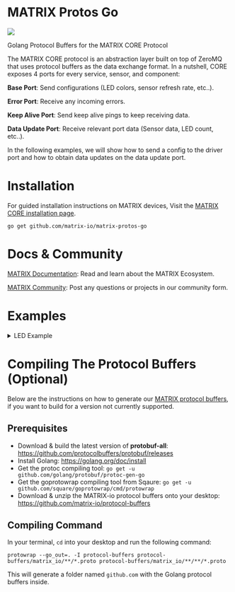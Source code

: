 # MATRIX Protos Go
![](https://i.imgur.com/gZkI9Ap.png)

Golang Protocol Buffers for the MATRIX CORE Protocol

The MATRIX CORE protocol is an abstraction layer built on top of ZeroMQ that uses protocol buffers as the data exchange format. In a nutshell, CORE exposes 4 ports for every service, sensor, and component: 

**Base Port**: Send configurations (LED colors, sensor refresh rate, etc..).

**Error Port**: Receive any incoming errors.

**Keep Alive Port**: Send keep alive pings to keep receiving data.

**Data Update Port**: Receive relevant port data (Sensor data, LED count, etc..).

In the following examples, we will show how to send a config to the driver port and how to obtain data updates on the data update port.

# Installation
For guided installation instructions on MATRIX devices, Visit the [MATRIX CORE installation page](https://matrix-io.github.io/matrix-documentation/matrix-core/getting-started/).
```
go get github.com/matrix-io/matrix-protos-go
```

# Docs & Community
[MATRIX Documentation](https://matrix-io.github.io/matrix-documentation/): Read and learn about the MATRIX Ecosystem.

[MATRIX Community](https://community.matrix.one/): Post any questions or projects in our community form.

# Examples

<details close>
<summary>LED Example</summary>

### Initial Imports & Variables
```go
package main

import (
	"time"

	"github.com/golang/protobuf/proto"
	core "github.com/matrix-io/matrix-protos-go/matrix_io/malos/v1"
	zmq "github.com/pebbe/zmq4"
)

// Everloop data struct
var everloop = core.EverloopImage{}
// 35 = MATRIX Creator, 18 = MATRIX Voice
var ledCount = 35                  
```

### Base Port
For simplicity, the Everloop example will hard code the number of LEDs.

```go
func main() {
	// Connect ZMQ socket to MATRIX CORE
	pusher, _ := zmq.NewSocket(zmq.PUSH)    // Create a pusher socket
	pusher.Connect("tcp://127.0.0.1:20021") // Connect pusher to data update port

	// Set each LED color
	for i := 0; i < ledCount; i++ {
		led := core.LedValue{
			Red:   1,
			Blue:  1,
			Green: 0,
			White: 0,
		}
		// Add LED to everloop
		everloop.Led = append(everloop.Led, &led)
	}

	// Create driver configuration for everloop protocol
	configuration := core.DriverConfig{
		Image: &everloop,
	}

	// Encode protocol buffer
	var encodedConfiguration, _ = proto.Marshal(&configuration)
	// Send protocol buffer
	pusher.Send(string((encodedConfiguration)), 1)
	// Give pusher time to connect
	time.Sleep(1 * time.Millisecond)
}
```
</details>

# Compiling The Protocol Buffers (Optional)
Below are the instructions on how to generate our [MATRIX protocol buffers](https://github.com/matrix-io/protocol-buffers), if you want to build for a version not currently supported.

## Prerequisites
- Download & build the latest version of **protobuf-all**: https://github.com/protocolbuffers/protobuf/releases
- Install Golang: https://golang.org/doc/install
- Get the protoc compiling tool: `go get -u github.com/golang/protobuf/protoc-gen-go`
- Get the goprotowrap compiling tool from Sqaure: `go get -u github.com/square/goprotowrap/cmd/protowrap`
- Download & unzip the MATRIX-io protocol buffers onto your desktop: https://github.com/matrix-io/protocol-buffers

## Compiling Command
In your terminal, `cd` into your desktop and run the following command:
```
protowrap --go_out=. -I protocol-buffers protocol-buffers/matrix_io/**/*.proto protocol-buffers/matrix_io/**/**/*.proto
```
This will generate a folder named `github.com` with the Golang protocol buffers inside.

